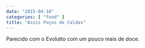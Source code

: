 ```yaml
---
date: "2015-04-18"
categories: [ "food" ]
title: "Assis Poços de Caldas"
---
```

Parecido com o Evolutto com um pouco mais de doce.
